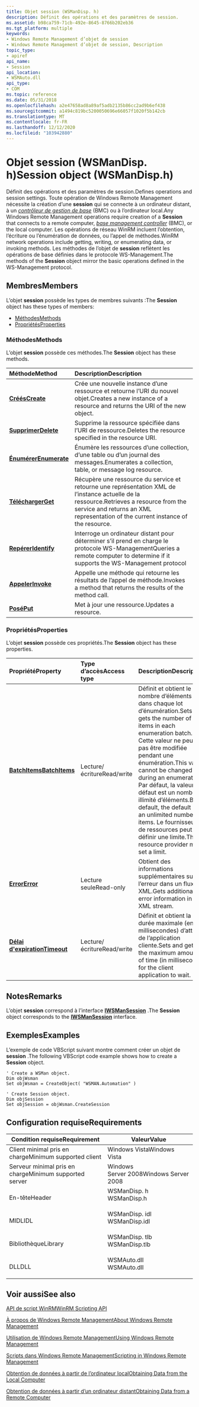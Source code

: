 ```yaml
---
title: Objet session (WSManDisp. h)
description: Définit des opérations et des paramètres de session.
ms.assetid: b98ca759-71cb-492e-8645-8766b202eb36
ms.tgt_platform: multiple
keywords:
- Windows Remote Management d’objet de session
- Windows Remote Management d’objet de session, Description
topic_type:
- apiref
api_name:
- Session
api_location:
- WSMAuto.dll
api_type:
- COM
ms.topic: reference
ms.date: 05/31/2018
ms.openlocfilehash: a2e47658ad8a89af5adb2135b86cc2ad9b6ef438
ms.sourcegitcommit: a1494c819bc5200050696e66057f1020f5b142cb
ms.translationtype: MT
ms.contentlocale: fr-FR
ms.lasthandoff: 12/12/2020
ms.locfileid: "103942880"
---
```

# <a name="session-object-wsmandisph"></a><span data-ttu-id="b5376-105">Objet session (WSManDisp. h)</span><span class="sxs-lookup"><span data-stu-id="b5376-105">Session object (WSManDisp.h)</span></span>

<span data-ttu-id="b5376-106">Définit des opérations et des paramètres de session.</span><span class="sxs-lookup"><span data-stu-id="b5376-106">Defines operations and session settings.</span></span> <span data-ttu-id="b5376-107">Toute opération de Windows Remote Management nécessite la création d’une **session** qui se connecte à un ordinateur distant, à un [*contrôleur de gestion de base*](windows-remote-management-glossary.md) (BMC) ou à l’ordinateur local.</span><span class="sxs-lookup"><span data-stu-id="b5376-107">Any Windows Remote Management operations require creation of a **Session** that connects to a remote computer, [*base management controller*](windows-remote-management-glossary.md) (BMC), or the local computer.</span></span> <span data-ttu-id="b5376-108">Les opérations de réseau WinRM incluent l’obtention, l’écriture ou l’énumération de données, ou l’appel de méthodes.</span><span class="sxs-lookup"><span data-stu-id="b5376-108">WinRM network operations include getting, writing, or enumerating data, or invoking methods.</span></span> <span data-ttu-id="b5376-109">Les méthodes de l’objet de **session** reflètent les opérations de base définies dans le protocole WS-Management.</span><span class="sxs-lookup"><span data-stu-id="b5376-109">The methods of the **Session** object mirror the basic operations defined in the WS-Management protocol.</span></span>

## <a name="members"></a><span data-ttu-id="b5376-110">Membres</span><span class="sxs-lookup"><span data-stu-id="b5376-110">Members</span></span>

<span data-ttu-id="b5376-111">L’objet **session** possède les types de membres suivants :</span><span class="sxs-lookup"><span data-stu-id="b5376-111">The **Session** object has these types of members:</span></span>

-   [<span data-ttu-id="b5376-112">Méthodes</span><span class="sxs-lookup"><span data-stu-id="b5376-112">Methods</span></span>](#methods)
-   [<span data-ttu-id="b5376-113">Propriétés</span><span class="sxs-lookup"><span data-stu-id="b5376-113">Properties</span></span>](#properties)

### <a name="methods"></a><span data-ttu-id="b5376-114">Méthodes</span><span class="sxs-lookup"><span data-stu-id="b5376-114">Methods</span></span>

<span data-ttu-id="b5376-115">L’objet **session** possède ces méthodes.</span><span class="sxs-lookup"><span data-stu-id="b5376-115">The **Session** object has these methods.</span></span>



| <span data-ttu-id="b5376-116">Méthode</span><span class="sxs-lookup"><span data-stu-id="b5376-116">Method</span></span>                                 | <span data-ttu-id="b5376-117">Description</span><span class="sxs-lookup"><span data-stu-id="b5376-117">Description</span></span>                                                                                                                 |
|:---------------------------------------|:----------------------------------------------------------------------------------------------------------------------------|
| [<span data-ttu-id="b5376-118">**Créés**</span><span class="sxs-lookup"><span data-stu-id="b5376-118">**Create**</span></span>](session-create.md)       | <span data-ttu-id="b5376-119">Crée une nouvelle instance d’une ressource et retourne l’URI du nouvel objet.</span><span class="sxs-lookup"><span data-stu-id="b5376-119">Creates a new instance of a resource and returns the URI of the new object.</span></span><br/>                                      |
| [<span data-ttu-id="b5376-120">**Supprimer**</span><span class="sxs-lookup"><span data-stu-id="b5376-120">**Delete**</span></span>](session-delete.md)       | <span data-ttu-id="b5376-121">Supprime la ressource spécifiée dans l’URI de ressource.</span><span class="sxs-lookup"><span data-stu-id="b5376-121">Deletes the resource specified in the resource URI.</span></span><br/>                                                              |
| [<span data-ttu-id="b5376-122">**Énumérer**</span><span class="sxs-lookup"><span data-stu-id="b5376-122">**Enumerate**</span></span>](session-enumerate.md) | <span data-ttu-id="b5376-123">Énumère les ressources d’une collection, d’une table ou d’un journal des messages.</span><span class="sxs-lookup"><span data-stu-id="b5376-123">Enumerates a collection, table, or message log resource.</span></span><br/>                                                         |
| [<span data-ttu-id="b5376-124">**Télécharger**</span><span class="sxs-lookup"><span data-stu-id="b5376-124">**Get**</span></span>](session-get.md)             | <span data-ttu-id="b5376-125">Récupère une ressource du service et retourne une représentation XML de l’instance actuelle de la ressource.</span><span class="sxs-lookup"><span data-stu-id="b5376-125">Retrieves a resource from the service and returns an XML representation of the current instance of the resource.</span></span><br/> |
| [<span data-ttu-id="b5376-126">**Repérer**</span><span class="sxs-lookup"><span data-stu-id="b5376-126">**Identify**</span></span>](session-identify.md)   | <span data-ttu-id="b5376-127">Interroge un ordinateur distant pour déterminer s’il prend en charge le protocole WS-Management</span><span class="sxs-lookup"><span data-stu-id="b5376-127">Queries a remote computer to determine if it supports the WS-Management protocol</span></span><br/>                                 |
| [<span data-ttu-id="b5376-128">**Appeler**</span><span class="sxs-lookup"><span data-stu-id="b5376-128">**Invoke**</span></span>](session-invoke.md)       | <span data-ttu-id="b5376-129">Appelle une méthode qui retourne les résultats de l’appel de méthode.</span><span class="sxs-lookup"><span data-stu-id="b5376-129">Invokes a method that returns the results of the method call.</span></span><br/>                                                    |
| [<span data-ttu-id="b5376-130">**Posé**</span><span class="sxs-lookup"><span data-stu-id="b5376-130">**Put**</span></span>](session-put.md)             | <span data-ttu-id="b5376-131">Met à jour une ressource.</span><span class="sxs-lookup"><span data-stu-id="b5376-131">Updates a resource.</span></span><br/>                                                                                              |



 

### <a name="properties"></a><span data-ttu-id="b5376-132">Propriétés</span><span class="sxs-lookup"><span data-stu-id="b5376-132">Properties</span></span>

<span data-ttu-id="b5376-133">L’objet **session** possède ces propriétés.</span><span class="sxs-lookup"><span data-stu-id="b5376-133">The **Session** object has these properties.</span></span>



| <span data-ttu-id="b5376-134">Propriété</span><span class="sxs-lookup"><span data-stu-id="b5376-134">Property</span></span>                                            | <span data-ttu-id="b5376-135">Type d’accès</span><span class="sxs-lookup"><span data-stu-id="b5376-135">Access type</span></span>           | <span data-ttu-id="b5376-136">Description</span><span class="sxs-lookup"><span data-stu-id="b5376-136">Description</span></span>                                                                                                                                                                                                                 |
|:----------------------------------------------------|:----------------------|:----------------------------------------------------------------------------------------------------------------------------------------------------------------------------------------------------------------------------|
| [<span data-ttu-id="b5376-137">**BatchItems**</span><span class="sxs-lookup"><span data-stu-id="b5376-137">**BatchItems**</span></span>](session-batchitems.md)<br/> | <span data-ttu-id="b5376-138">Lecture/écriture</span><span class="sxs-lookup"><span data-stu-id="b5376-138">Read/write</span></span><br/> | <span data-ttu-id="b5376-139">Définit et obtient le nombre d’éléments dans chaque lot d’énumération.</span><span class="sxs-lookup"><span data-stu-id="b5376-139">Sets and gets the number of items in each enumeration batch.</span></span> <span data-ttu-id="b5376-140">Cette valeur ne peut pas être modifiée pendant une énumération.</span><span class="sxs-lookup"><span data-stu-id="b5376-140">This value cannot be changed during an enumeration.</span></span> <span data-ttu-id="b5376-141">Par défaut, la valeur par défaut est un nombre illimité d’éléments.</span><span class="sxs-lookup"><span data-stu-id="b5376-141">By default, the default is an unlimited number of items.</span></span> <span data-ttu-id="b5376-142">Le fournisseur de ressources peut définir une limite.</span><span class="sxs-lookup"><span data-stu-id="b5376-142">The resource provider may set a limit.</span></span><br/> |
| [<span data-ttu-id="b5376-143">**Error**</span><span class="sxs-lookup"><span data-stu-id="b5376-143">**Error**</span></span>](session-error.md)<br/>           | <span data-ttu-id="b5376-144">Lecture seule</span><span class="sxs-lookup"><span data-stu-id="b5376-144">Read-only</span></span><br/>  | <span data-ttu-id="b5376-145">Obtient des informations supplémentaires sur l’erreur dans un flux XML.</span><span class="sxs-lookup"><span data-stu-id="b5376-145">Gets additional error information in an XML stream.</span></span><br/>                                                                                                                                                              |
| [<span data-ttu-id="b5376-146">**Délai d'expiration**</span><span class="sxs-lookup"><span data-stu-id="b5376-146">**Timeout**</span></span>](session-timeout.md)<br/>       | <span data-ttu-id="b5376-147">Lecture/écriture</span><span class="sxs-lookup"><span data-stu-id="b5376-147">Read/write</span></span><br/> | <span data-ttu-id="b5376-148">Définit et obtient la durée maximale (en millisecondes) d’attente de l’application cliente.</span><span class="sxs-lookup"><span data-stu-id="b5376-148">Sets and gets the maximum amount of time (in milliseconds) for the client application to wait.</span></span><br/>                                                                                                                   |



 

## <a name="remarks"></a><span data-ttu-id="b5376-149">Notes</span><span class="sxs-lookup"><span data-stu-id="b5376-149">Remarks</span></span>

<span data-ttu-id="b5376-150">L’objet **session** correspond à l’interface [**IWSManSession**](/windows/desktop/api/WSManDisp/nn-wsmandisp-iwsmansession) .</span><span class="sxs-lookup"><span data-stu-id="b5376-150">The **Session** object corresponds to the [**IWSManSession**](/windows/desktop/api/WSManDisp/nn-wsmandisp-iwsmansession) interface.</span></span>

## <a name="examples"></a><span data-ttu-id="b5376-151">Exemples</span><span class="sxs-lookup"><span data-stu-id="b5376-151">Examples</span></span>

<span data-ttu-id="b5376-152">L’exemple de code VBScript suivant montre comment créer un objet de **session** .</span><span class="sxs-lookup"><span data-stu-id="b5376-152">The following VBScript code example shows how to create a **Session** object.</span></span>


```VB
' Create a WSMan object.
Dim objWsman 
Set objWsman = CreateObject( "WSMAN.Automation" )

' Create Session object.
Dim objSession
Set objSession = objWsman.CreateSession
```



## <a name="requirements"></a><span data-ttu-id="b5376-153">Configuration requise</span><span class="sxs-lookup"><span data-stu-id="b5376-153">Requirements</span></span>



| <span data-ttu-id="b5376-154">Condition requise</span><span class="sxs-lookup"><span data-stu-id="b5376-154">Requirement</span></span> | <span data-ttu-id="b5376-155">Valeur</span><span class="sxs-lookup"><span data-stu-id="b5376-155">Value</span></span> |
|-------------------------------------|------------------------------------------------------------------------------------------|
| <span data-ttu-id="b5376-156">Client minimal pris en charge</span><span class="sxs-lookup"><span data-stu-id="b5376-156">Minimum supported client</span></span><br/> | <span data-ttu-id="b5376-157">Windows Vista</span><span class="sxs-lookup"><span data-stu-id="b5376-157">Windows Vista</span></span><br/>                                                                 |
| <span data-ttu-id="b5376-158">Serveur minimal pris en charge</span><span class="sxs-lookup"><span data-stu-id="b5376-158">Minimum supported server</span></span><br/> | <span data-ttu-id="b5376-159">Windows Server 2008</span><span class="sxs-lookup"><span data-stu-id="b5376-159">Windows Server 2008</span></span><br/>                                                           |
| <span data-ttu-id="b5376-160">En-tête</span><span class="sxs-lookup"><span data-stu-id="b5376-160">Header</span></span><br/>                   | <dl> <span data-ttu-id="b5376-161"><dt>WSManDisp. h</dt></span><span class="sxs-lookup"><span data-stu-id="b5376-161"><dt>WSManDisp.h</dt></span></span> </dl>   |
| <span data-ttu-id="b5376-162">MIDL</span><span class="sxs-lookup"><span data-stu-id="b5376-162">IDL</span></span><br/>                      | <dl> <span data-ttu-id="b5376-163"><dt>WSManDisp. idl</dt></span><span class="sxs-lookup"><span data-stu-id="b5376-163"><dt>WSManDisp.idl</dt></span></span> </dl> |
| <span data-ttu-id="b5376-164">Bibliothèque</span><span class="sxs-lookup"><span data-stu-id="b5376-164">Library</span></span><br/>                  | <dl> <span data-ttu-id="b5376-165"><dt>WSManDisp. tlb</dt></span><span class="sxs-lookup"><span data-stu-id="b5376-165"><dt>WSManDisp.tlb</dt></span></span> </dl> |
| <span data-ttu-id="b5376-166">DLL</span><span class="sxs-lookup"><span data-stu-id="b5376-166">DLL</span></span><br/>                      | <dl> <span data-ttu-id="b5376-167"><dt>WSMAuto.dll</dt></span><span class="sxs-lookup"><span data-stu-id="b5376-167"><dt>WSMAuto.dll</dt></span></span> </dl>   |



## <a name="see-also"></a><span data-ttu-id="b5376-168">Voir aussi</span><span class="sxs-lookup"><span data-stu-id="b5376-168">See also</span></span>

<dl> <dt>

[<span data-ttu-id="b5376-169">API de script WinRM</span><span class="sxs-lookup"><span data-stu-id="b5376-169">WinRM Scripting API</span></span>](winrm-scripting-api.md)
</dt> <dt>

[<span data-ttu-id="b5376-170">À propos de Windows Remote Management</span><span class="sxs-lookup"><span data-stu-id="b5376-170">About Windows Remote Management</span></span>](about-windows-remote-management.md)
</dt> <dt>

[<span data-ttu-id="b5376-171">Utilisation de Windows Remote Management</span><span class="sxs-lookup"><span data-stu-id="b5376-171">Using Windows Remote Management</span></span>](using-windows-remote-management.md)
</dt> <dt>

[<span data-ttu-id="b5376-172">Scripts dans Windows Remote Management</span><span class="sxs-lookup"><span data-stu-id="b5376-172">Scripting in Windows Remote Management</span></span>](scripting-in-windows-remote-management.md)
</dt> <dt>

[<span data-ttu-id="b5376-173">Obtention de données à partir de l’ordinateur local</span><span class="sxs-lookup"><span data-stu-id="b5376-173">Obtaining Data from the Local Computer</span></span>](obtaining-data-from-the-local-computer.md)
</dt> <dt>

[<span data-ttu-id="b5376-174">Obtention de données à partir d’un ordinateur distant</span><span class="sxs-lookup"><span data-stu-id="b5376-174">Obtaining Data from a Remote Computer</span></span>](obtaining-data-from-a-remote-computer.md)
</dt> </dl>

 

 






